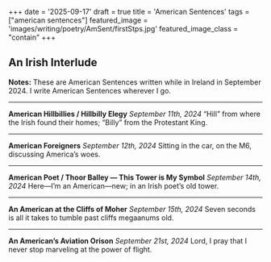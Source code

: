+++
date = '2025-09-17'
draft = true
title = 'American Sentences'
tags = ["american sentences"]
featured_image = 'images/writing/poetry/AmSent/firstStps.jpg'
featured_image_class = "contain"
+++
## An Irish Interlude
**Notes:** These are American Sentences written while in Ireland in September 2024. I write American Sentences wherever I go. 

---
**American Hillbillies / Hillbilly Elegy**
*September 11th, 2024*
“Hill” from where the Irish found their homes; “Billy” from the Protestant King.

---
**American Foreigners**
*September 12th, 2024*
Sitting in the car, on the M6, discussing America’s woes. 

---
**American Poet / Thoor Balley — This Tower is My Symbol**
*September 14th, 2024*
Here—I’m an American—new; in an Irish poet’s old tower. 

---
**An American at the Cliffs of Moher**
*September 15th, 2024*
Seven seconds is all it takes to tumble past cliffs megaanums old.

---
**An American’s Aviation Orison**
*September 21st, 2024*
Lord, I pray that I never stop marveling at the power of flight.

